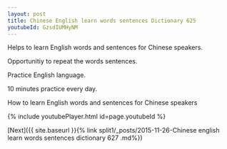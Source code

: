 ```yaml
---
layout: post
title: Chinese English learn words sentences Dictionary 625 
youtubeId: GzsdIUMHyNM
---
```

 
 
Helps to learn English words and sentences for Chinese speakers.

Opportunitiy to repeat the words sentences. 

Practice English language. 
 
10 minutes practice every day. 
 
How to learn English words and sentences for Chinese speakers 
 
{% include youtubePlayer.html id=page.youtubeId %}
 
 
[Next]({{ site.baseurl }}{% link  split1/_posts/2015-11-26-Chinese english learn words sentences dictionary 627 .md%})
 

